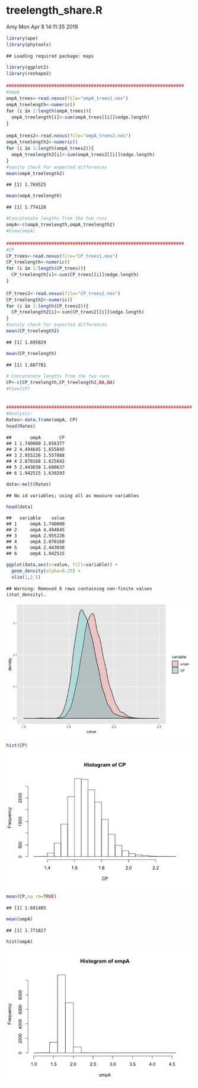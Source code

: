 treelength\_share.R
================
Amy
Mon Apr 8 14:11:35 2019

``` r
library(ape)
library(phytools)
```

    ## Loading required package: maps

``` r
library(ggplot2)
library(reshape2)

###################################################################
#ompA
ompA_trees<-read.nexus(file="ompA_trees1.nex")
ompA_treelength<-numeric()
for (i in 1:length(ompA_trees)){
  ompA_treelength[i]<-sum(ompA_trees[[i]]$edge.length)
}

ompA_trees2<-read.nexus(file="ompA_trees2.nex")
ompA_treelength2<-numeric()
for (i in 1:length(ompA_trees2)){
  ompA_treelength2[i]<-sum(ompA_trees2[[i]]$edge.length)
}
#sanity check for expected differences
mean(ompA_treelength2)
```

    ## [1] 1.769525

``` r
mean(ompA_treelength)
```

    ## [1] 1.774128

``` r
#Concatenate lengths from the two runs
ompA<-c(ompA_treelength,ompA_treelength2)
#View(ompA)

###################################################################
#CP
CP_trees<-read.nexus(file="CP_trees1.nex")
CP_treelength<-numeric()
for (i in 1:length(CP_trees)){
  CP_treelength[i]<-sum(CP_trees[[i]]$edge.length)
}

CP_trees2<-read.nexus(file="CP_trees2.nex")
CP_treelength2<-numeric()
for (i in 1:length(CP_trees2)){
  CP_treelength2[i]<-sum(CP_trees2[[i]]$edge.length)
}
#sanity check for expected differences
mean(CP_treelength2)
```

    ## [1] 1.695029

``` r
mean(CP_treelength)
```

    ## [1] 1.687781

``` r
# Concatenate lengths from the two runs
CP<-c(CP_treelength,CP_treelength2,NA,NA)
#View(CP)


######################################################################
#Analysis:
Rates<-data.frame(ompA, CP)
head(Rates)
```

    ##       ompA       CP
    ## 1 1.740000 1.656377
    ## 2 4.494645 1.655845
    ## 3 2.955226 1.557088
    ## 4 2.870168 1.625642
    ## 5 2.443038 1.600637
    ## 6 1.942515 1.639293

``` r
data<-melt(Rates)
```

    ## No id variables; using all as measure variables

``` r
head(data)
```

    ##   variable    value
    ## 1     ompA 1.740000
    ## 2     ompA 4.494645
    ## 3     ompA 2.955226
    ## 4     ompA 2.870168
    ## 5     ompA 2.443038
    ## 6     ompA 1.942515

``` r
ggplot(data,aes(x=value, fill=variable)) + 
  geom_density(alpha=0.25) +
  xlim(1,2.5)
```

    ## Warning: Removed 6 rows containing non-finite values (stat_density).

![](treelength_share_files/figure-gfm/unnamed-chunk-1-1.png)<!-- -->

``` r
hist(CP)
```

![](treelength_share_files/figure-gfm/unnamed-chunk-1-2.png)<!-- -->

``` r
mean(CP,na.rm=TRUE)
```

    ## [1] 1.691405

``` r
mean(ompA)
```

    ## [1] 1.771827

``` r
hist(ompA)
```

![](treelength_share_files/figure-gfm/unnamed-chunk-1-3.png)<!-- -->
